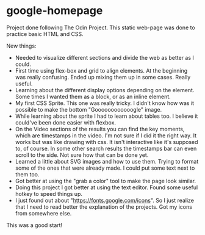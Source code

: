 # google-homepage
Project done following The Odin Project.
This static web-page was done to practice basic HTML and CSS.

New things: 
- Needed to visualize different sections and divide the web as better as I could.
- First time using flex-box and grid to align elements. At the beginning was really confusing. Ended up mixing them up in some cases. Really useful.
- Learning about the different display options depending on the element. Some times I wanted them as a block, or as an inline element. 
- My first CSS Sprite. This one was really tricky. I didn't know how was it
  possible to make the bottom "Goooooooooooogle" image.
- While learning about the sprite  I had to learn about tables too. I believe it could've been done easier with flexbox.
- On the Video sections of the results you can find the key moments, which are
  timestamps in the video. I'm not sure if I did it the right way. It works but
  was like drawing with css. It isn't interactive like it's supposed to, of course. In some other
  search results the timestamps bar can even scroll to the side. Not sure how that can be done yet.
- Learned a little about SVG images and how to use them. Trying to format some of the ones that were already made. I could put some text next to them too.
- Got better at using the "grab a color" tool to make the page look similar.
- Doing this project I got better at using the text editor. Found some useful hotkey to speed things up.
- I just found out about "https://fonts.google.com/icons". So I just realize that I need to read better the explanation of the projects. Got my icons from somewhere else.

This was a good start!
